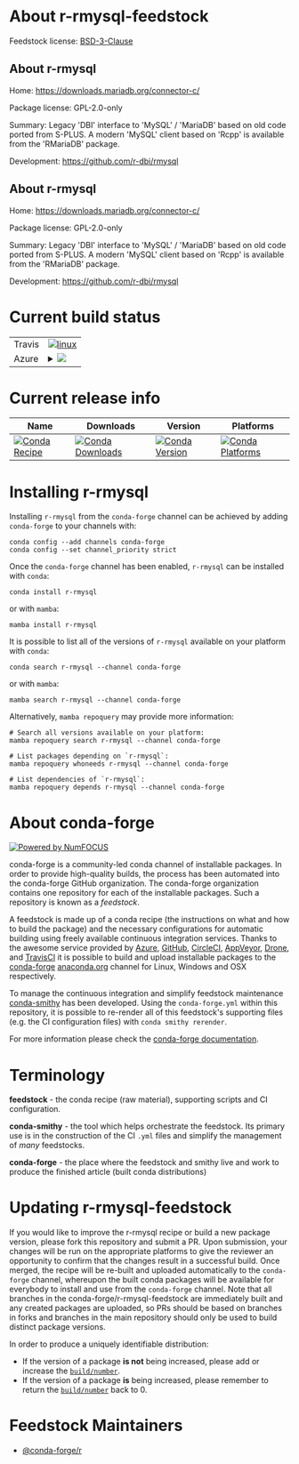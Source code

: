 About r-rmysql-feedstock
========================

Feedstock license: [BSD-3-Clause](https://github.com/conda-forge/r-rmysql-feedstock/blob/main/LICENSE.txt)


About r-rmysql
--------------

Home: https://downloads.mariadb.org/connector-c/

Package license: GPL-2.0-only

Summary: Legacy 'DBI' interface to 'MySQL' / 'MariaDB' based on old code ported from S-PLUS. A modern 'MySQL' client based on 'Rcpp' is available  from the 'RMariaDB' package.

Development: https://github.com/r-dbi/rmysql

About r-rmysql
--------------

Home: https://downloads.mariadb.org/connector-c/

Package license: GPL-2.0-only

Summary: Legacy 'DBI' interface to 'MySQL' / 'MariaDB' based on old code ported from S-PLUS. A modern 'MySQL' client based on 'Rcpp' is available  from the 'RMariaDB' package.

Development: https://github.com/r-dbi/rmysql

Current build status
====================


<table><tr>
    <td>Travis</td>
    <td>
      <a href="https://app.travis-ci.com/conda-forge/r-rmysql-feedstock">
        <img alt="linux" src="https://img.shields.io/travis/com/conda-forge/r-rmysql-feedstock/main.svg?label=Linux">
      </a>
    </td>
  </tr>
    
  <tr>
    <td>Azure</td>
    <td>
      <details>
        <summary>
          <a href="https://dev.azure.com/conda-forge/feedstock-builds/_build/latest?definitionId=5768&branchName=main">
            <img src="https://dev.azure.com/conda-forge/feedstock-builds/_apis/build/status/r-rmysql-feedstock?branchName=main">
          </a>
        </summary>
        <table>
          <thead><tr><th>Variant</th><th>Status</th></tr></thead>
          <tbody><tr>
              <td>linux_64_r_base4.3</td>
              <td>
                <a href="https://dev.azure.com/conda-forge/feedstock-builds/_build/latest?definitionId=5768&branchName=main">
                  <img src="https://dev.azure.com/conda-forge/feedstock-builds/_apis/build/status/r-rmysql-feedstock?branchName=main&jobName=linux&configuration=linux%20linux_64_r_base4.3" alt="variant">
                </a>
              </td>
            </tr><tr>
              <td>linux_64_r_base4.4</td>
              <td>
                <a href="https://dev.azure.com/conda-forge/feedstock-builds/_build/latest?definitionId=5768&branchName=main">
                  <img src="https://dev.azure.com/conda-forge/feedstock-builds/_apis/build/status/r-rmysql-feedstock?branchName=main&jobName=linux&configuration=linux%20linux_64_r_base4.4" alt="variant">
                </a>
              </td>
            </tr><tr>
              <td>linux_aarch64_r_base4.3</td>
              <td>
                <a href="https://dev.azure.com/conda-forge/feedstock-builds/_build/latest?definitionId=5768&branchName=main">
                  <img src="https://dev.azure.com/conda-forge/feedstock-builds/_apis/build/status/r-rmysql-feedstock?branchName=main&jobName=linux&configuration=linux%20linux_aarch64_r_base4.3" alt="variant">
                </a>
              </td>
            </tr><tr>
              <td>linux_aarch64_r_base4.4</td>
              <td>
                <a href="https://dev.azure.com/conda-forge/feedstock-builds/_build/latest?definitionId=5768&branchName=main">
                  <img src="https://dev.azure.com/conda-forge/feedstock-builds/_apis/build/status/r-rmysql-feedstock?branchName=main&jobName=linux&configuration=linux%20linux_aarch64_r_base4.4" alt="variant">
                </a>
              </td>
            </tr><tr>
              <td>linux_ppc64le_r_base4.3</td>
              <td>
                <a href="https://dev.azure.com/conda-forge/feedstock-builds/_build/latest?definitionId=5768&branchName=main">
                  <img src="https://dev.azure.com/conda-forge/feedstock-builds/_apis/build/status/r-rmysql-feedstock?branchName=main&jobName=linux&configuration=linux%20linux_ppc64le_r_base4.3" alt="variant">
                </a>
              </td>
            </tr><tr>
              <td>linux_ppc64le_r_base4.4</td>
              <td>
                <a href="https://dev.azure.com/conda-forge/feedstock-builds/_build/latest?definitionId=5768&branchName=main">
                  <img src="https://dev.azure.com/conda-forge/feedstock-builds/_apis/build/status/r-rmysql-feedstock?branchName=main&jobName=linux&configuration=linux%20linux_ppc64le_r_base4.4" alt="variant">
                </a>
              </td>
            </tr><tr>
              <td>osx_64_r_base4.3</td>
              <td>
                <a href="https://dev.azure.com/conda-forge/feedstock-builds/_build/latest?definitionId=5768&branchName=main">
                  <img src="https://dev.azure.com/conda-forge/feedstock-builds/_apis/build/status/r-rmysql-feedstock?branchName=main&jobName=osx&configuration=osx%20osx_64_r_base4.3" alt="variant">
                </a>
              </td>
            </tr><tr>
              <td>osx_64_r_base4.4</td>
              <td>
                <a href="https://dev.azure.com/conda-forge/feedstock-builds/_build/latest?definitionId=5768&branchName=main">
                  <img src="https://dev.azure.com/conda-forge/feedstock-builds/_apis/build/status/r-rmysql-feedstock?branchName=main&jobName=osx&configuration=osx%20osx_64_r_base4.4" alt="variant">
                </a>
              </td>
            </tr><tr>
              <td>win_64_r_base4.3</td>
              <td>
                <a href="https://dev.azure.com/conda-forge/feedstock-builds/_build/latest?definitionId=5768&branchName=main">
                  <img src="https://dev.azure.com/conda-forge/feedstock-builds/_apis/build/status/r-rmysql-feedstock?branchName=main&jobName=win&configuration=win%20win_64_r_base4.3" alt="variant">
                </a>
              </td>
            </tr><tr>
              <td>win_64_r_base4.4</td>
              <td>
                <a href="https://dev.azure.com/conda-forge/feedstock-builds/_build/latest?definitionId=5768&branchName=main">
                  <img src="https://dev.azure.com/conda-forge/feedstock-builds/_apis/build/status/r-rmysql-feedstock?branchName=main&jobName=win&configuration=win%20win_64_r_base4.4" alt="variant">
                </a>
              </td>
            </tr>
          </tbody>
        </table>
      </details>
    </td>
  </tr>
</table>

Current release info
====================

| Name | Downloads | Version | Platforms |
| --- | --- | --- | --- |
| [![Conda Recipe](https://img.shields.io/badge/recipe-r--rmysql-green.svg)](https://anaconda.org/conda-forge/r-rmysql) | [![Conda Downloads](https://img.shields.io/conda/dn/conda-forge/r-rmysql.svg)](https://anaconda.org/conda-forge/r-rmysql) | [![Conda Version](https://img.shields.io/conda/vn/conda-forge/r-rmysql.svg)](https://anaconda.org/conda-forge/r-rmysql) | [![Conda Platforms](https://img.shields.io/conda/pn/conda-forge/r-rmysql.svg)](https://anaconda.org/conda-forge/r-rmysql) |

Installing r-rmysql
===================

Installing `r-rmysql` from the `conda-forge` channel can be achieved by adding `conda-forge` to your channels with:

```
conda config --add channels conda-forge
conda config --set channel_priority strict
```

Once the `conda-forge` channel has been enabled, `r-rmysql` can be installed with `conda`:

```
conda install r-rmysql
```

or with `mamba`:

```
mamba install r-rmysql
```

It is possible to list all of the versions of `r-rmysql` available on your platform with `conda`:

```
conda search r-rmysql --channel conda-forge
```

or with `mamba`:

```
mamba search r-rmysql --channel conda-forge
```

Alternatively, `mamba repoquery` may provide more information:

```
# Search all versions available on your platform:
mamba repoquery search r-rmysql --channel conda-forge

# List packages depending on `r-rmysql`:
mamba repoquery whoneeds r-rmysql --channel conda-forge

# List dependencies of `r-rmysql`:
mamba repoquery depends r-rmysql --channel conda-forge
```


About conda-forge
=================

[![Powered by
NumFOCUS](https://img.shields.io/badge/powered%20by-NumFOCUS-orange.svg?style=flat&colorA=E1523D&colorB=007D8A)](https://numfocus.org)

conda-forge is a community-led conda channel of installable packages.
In order to provide high-quality builds, the process has been automated into the
conda-forge GitHub organization. The conda-forge organization contains one repository
for each of the installable packages. Such a repository is known as a *feedstock*.

A feedstock is made up of a conda recipe (the instructions on what and how to build
the package) and the necessary configurations for automatic building using freely
available continuous integration services. Thanks to the awesome service provided by
[Azure](https://azure.microsoft.com/en-us/services/devops/), [GitHub](https://github.com/),
[CircleCI](https://circleci.com/), [AppVeyor](https://www.appveyor.com/),
[Drone](https://cloud.drone.io/welcome), and [TravisCI](https://travis-ci.com/)
it is possible to build and upload installable packages to the
[conda-forge](https://anaconda.org/conda-forge) [anaconda.org](https://anaconda.org/)
channel for Linux, Windows and OSX respectively.

To manage the continuous integration and simplify feedstock maintenance
[conda-smithy](https://github.com/conda-forge/conda-smithy) has been developed.
Using the ``conda-forge.yml`` within this repository, it is possible to re-render all of
this feedstock's supporting files (e.g. the CI configuration files) with ``conda smithy rerender``.

For more information please check the [conda-forge documentation](https://conda-forge.org/docs/).

Terminology
===========

**feedstock** - the conda recipe (raw material), supporting scripts and CI configuration.

**conda-smithy** - the tool which helps orchestrate the feedstock.
                   Its primary use is in the construction of the CI ``.yml`` files
                   and simplify the management of *many* feedstocks.

**conda-forge** - the place where the feedstock and smithy live and work to
                  produce the finished article (built conda distributions)


Updating r-rmysql-feedstock
===========================

If you would like to improve the r-rmysql recipe or build a new
package version, please fork this repository and submit a PR. Upon submission,
your changes will be run on the appropriate platforms to give the reviewer an
opportunity to confirm that the changes result in a successful build. Once
merged, the recipe will be re-built and uploaded automatically to the
`conda-forge` channel, whereupon the built conda packages will be available for
everybody to install and use from the `conda-forge` channel.
Note that all branches in the conda-forge/r-rmysql-feedstock are
immediately built and any created packages are uploaded, so PRs should be based
on branches in forks and branches in the main repository should only be used to
build distinct package versions.

In order to produce a uniquely identifiable distribution:
 * If the version of a package **is not** being increased, please add or increase
   the [``build/number``](https://docs.conda.io/projects/conda-build/en/latest/resources/define-metadata.html#build-number-and-string).
 * If the version of a package **is** being increased, please remember to return
   the [``build/number``](https://docs.conda.io/projects/conda-build/en/latest/resources/define-metadata.html#build-number-and-string)
   back to 0.

Feedstock Maintainers
=====================

* [@conda-forge/r](https://github.com/conda-forge/r/)

